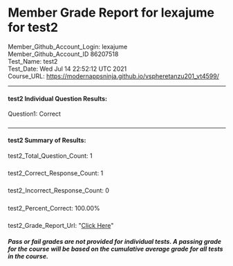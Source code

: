 # Member Grade Report for lexajume for test2  
   
Member_Github_Account_Login: lexajume  
Member_Github_Account_ID 86207518  
Test_Name: test2  
Test_Date: Wed Jul 14 22:52:12 UTC 2021  
Course_URL: https://modernappsninja.github.io/vspheretanzu201_vt4599/  
   
---  
#### test2 Individual Question Results:  
Question1: Correct  
#####  
---  
#### test2 Summary of Results:  
test2_Total_Question_Count: 1  
#####  
test2_Correct_Response_Count: 1  
#####  
test2_Incorrect_Response_Count: 0  
#####  
test2_Percent_Correct: 100.00%  
#####  
test2_Grade_Report_Url: "[Click Here](https://github.com/modernappsninjas/lexajume/blob/main/static/userdata/courses/vspheretanzu201_vt4599/grade_report.pr346.test2.md)"
##### Pass or fail grades are not provided for individual tests. A passing grade for the course will be based on the cumulative average grade for all tests in the course.  
